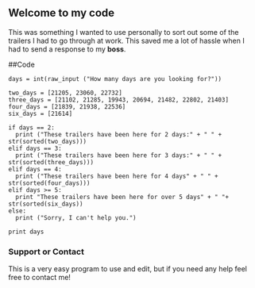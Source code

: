 ## Welcome to my code

This was something I wanted to use personally to sort out some of the trailers I had to go through at work. This saved me a lot of hassle when I had to send a response to my **boss**.

##Code
```
days = int(raw_input ("How many days are you looking for?"))

two_days = [21205, 23060, 22732]
three_days = [21102, 21285, 19943, 20694, 21482, 22802, 21403]
four_days = [21839, 21938, 22536]
six_days = [21614]

if days == 2:
  print ("These trailers have been here for 2 days:" + " " + str(sorted(two_days)))
elif days == 3:
  print ("These trailers have been here for 3 days:" + " " + str(sorted(three_days)))
elif days == 4:
  print ("These trailers have been here for 4 days" + " " + str(sorted(four_days)))
elif days >= 5:
  print "These trailers have been here for over 5 days" + " "+ str(sorted(six_days))
else:
  print ("Sorry, I can't help you.")

print days
```


### Support or Contact

This is a very easy program to use and edit, but if you need any help feel free to contact me!
